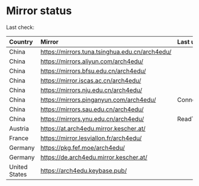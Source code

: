 <script src="./time.js"></script>
# Mirror status
Last check: <script type="text/javascript">localize(1671664851.3273537);</script>

|Country|Mirror|Last update|
|:------|:-----|:----------|
|China|https://mirrors.tuna.tsinghua.edu.cn/arch4edu/|<script type="text/javascript">localize(1671647673);</script>|
|China|https://mirrors.aliyun.com/arch4edu/|<script type="text/javascript">localize(1671604467);</script>|
|China|https://mirrors.bfsu.edu.cn/arch4edu/|<script type="text/javascript">localize(1671647673);</script>|
|China|https://mirror.iscas.ac.cn/arch4edu/|<script type="text/javascript">localize(1671647673);</script>|
|China|https://mirrors.nju.edu.cn/arch4edu/|<script type="text/javascript">localize(1671604467);</script>|
|China|https://mirrors.pinganyun.com/arch4edu/|ConnectTimeout|
|China|https://mirrors.sau.edu.cn/arch4edu/|<script type="text/javascript">localize(1671258899);</script>|
|China|https://mirrors.ynu.edu.cn/arch4edu/|ReadTimeout|
|Austria|https://at.arch4edu.mirror.kescher.at/|<script type="text/javascript">localize(1671647673);</script>|
|France|https://mirror.lesviallon.fr/arch4edu/|<script type="text/javascript">localize(1671604467);</script>|
|Germany|https://pkg.fef.moe/arch4edu/|<script type="text/javascript">localize(1671647673);</script>|
|Germany|https://de.arch4edu.mirror.kescher.at/|<script type="text/javascript">localize(1671647673);</script>|
|United States|https://arch4edu.keybase.pub/|<script type="text/javascript">localize(1671604467);</script>|

<script src="./tablefilter/tablefilter.js"></script>
<script src="./table.js"></script>